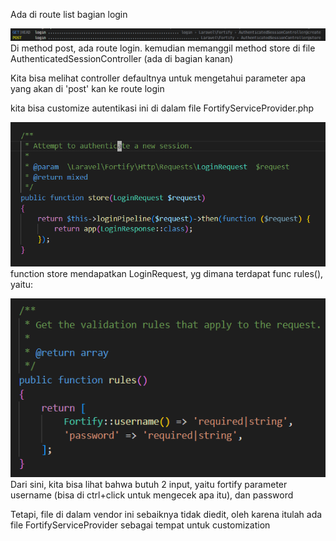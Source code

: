 Ada di route list bagian login

![Route Login](img/login1.png)
Di method post, ada route login. kemudian memanggil method store di file AuthenticatedSessionController (ada di bagian kanan)

Kita bisa melihat controller defaultnya untuk mengetahui parameter apa yang akan di 'post' kan ke route login

kita bisa customize autentikasi ini di dalam file FortifyServiceProvider.php

![Controller Login](img/authenticationsessioncontroller.png)
function store mendapatkan LoginRequest, yg dimana terdapat func rules(), yaitu:

![Login Request](img/loginrequest.png)
Dari sini, kita bisa lihat bahwa butuh 2 input, yaitu fortify parameter username (bisa di ctrl+click untuk mengecek apa itu), dan password

Tetapi, file di dalam vendor ini sebaiknya tidak diedit, oleh karena itulah ada file FortifyServiceProvider sebagai tempat untuk customization
